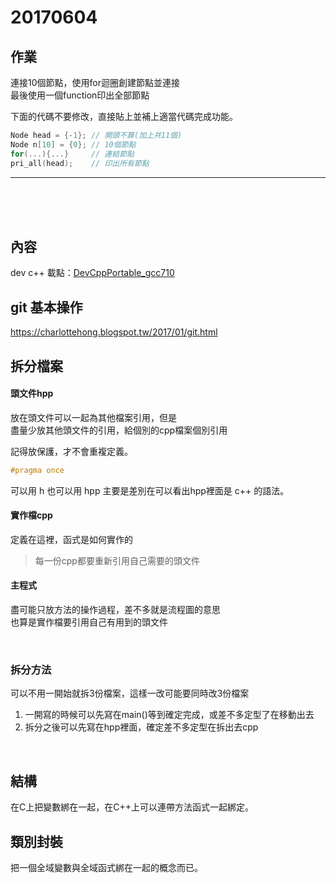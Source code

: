 20170604
===

## 作業
連接10個節點，使用for迴圈創建節點並連接  
最後使用一個function印出全部節點

下面的代碼不要修改，直接貼上並補上適當代碼完成功能。

```cpp
Node head = {-1}; // 開頭不算(加上共11個)
Node n[10] = {0}; // 10個節點
for(...){...}     // 連結節點
pri_all(head);    // 印出所有節點
```

---

</br></br></br>

## 內容

dev c++ 載點：[DevCppPortable_gcc710](https://mega.nz/#!AgMVGbrB!_0HtH6t5V-7BFsYyz7_DCcLfZuiELKMhP7lHNeoFBKg)

## git 基本操作
https://charlottehong.blogspot.tw/2017/01/git.html

## 拆分檔案
#### 頭文件hpp
放在頭文件可以一起為其他檔案引用，但是  
盡量少放其他頭文件的引用，給個別的cpp檔案個別引用

記得放保護，才不會重複定義。

```cpp
#pragma once
```

可以用 h 也可以用 hpp 主要是差別在可以看出hpp裡面是 c++ 的語法。

#### 實作檔cpp
定義在這裡，函式是如何實作的

> 每一份cpp都要重新引用自己需要的頭文件

#### 主程式
盡可能只放方法的操作過程，差不多就是流程圖的意思  
也算是實作檔要引用自己有用到的頭文件

</br>

### 拆分方法
可以不用一開始就拆3份檔案，這樣一改可能要同時改3份檔案

1. 一開寫的時候可以先寫在main()等到確定完成，或差不多定型了在移動出去  
2. 拆分之後可以先寫在hpp裡面，確定差不多定型在拆出去cpp

</br>

## 結構
在C上把變數綁在一起，在C++上可以連帶方法函式一起綁定。

## 類別封裝
把一個全域變數與全域函式綁在一起的概念而已。









